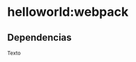 <main>
  <h1>helloworld:webpack</h1>
  
  <section>
    <article>
      <h2>Dependencias</h2> 
      <small>Texto</small>
    </article>
  </section>

</main>
